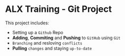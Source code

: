# ALX Training - Git Project

This project includes:

* Setting up a `Github` Repo
* **Adding**, **Commiting** and **Pushing** to `GitHub` using `Git`
* `Branching` and resloving `conflicts`
* **Pulling** `changes` and staying `up-to-date`
